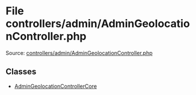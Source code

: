 File controllers/admin/AdminGeolocationController.php
=========
Source: [controllers/admin/AdminGeolocationController.php](https://github.com/PrestaShop/PrestaShop/blob/1.6.1.1/controllers/admin/AdminGeolocationController.php)


Classes
-------

* [AdminGeolocationControllerCore](class.AdminGeolocationControllerCore)

